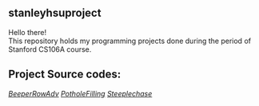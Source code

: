 ## stanleyhsuproject
Hello there!\
This repository holds my programming projects done during the period of Stanford CS106A course.


## Project Source codes:
*[BeeperRowAdv](https://github.com/stanleyhsu92/stanleyhsuproject/blob/main/github/BeeperRowAdv.py)*
*[PotholeFilling](https://github.com/stanleyhsu92/stanleyhsuproject/blob/main/github/PotholeFilling.py)*
*[Steeplechase](https://github.com/stanleyhsu92/stanleyhsuproject/blob/main/github/Steeplechase.py)*
